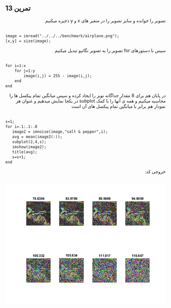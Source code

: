 ## تمرین 13

<div dir='rtl'>
  تصویر را خوانده و سایز تصویر را در متغیر های x و y  ذخیره میکنیم
</div>
</br>

```
image = imread("../../../benchmark/airplane.png");
[x,y] = size(image);

```

<div dir='rtl'>
  سپس با دستورهای for تصویر را به تصویر نگاتیو تبدیل میکنیم
</div>
</br>

```
for i=1:x
    for j=1:y
        image(i,j) = 255 - image(i,j);
    end
end

```

<div dir='rtl'>
  در پایان هم برای 8 مقدار جداگانه نویز را ایجاد کرده و سپس میانگین تمام پیکسل ها را محاسبه میکنیم و همه ی آنها را با کمک subplot در یکجا نمایش میدهیم و عنوان هر نمودار هم برابر با میانگین تمام پیکسل های آن است
</div>
</br>

```
s=1;
for i=.1:.1:.8
   image2 = imnoise(image,"salt & pepper",i);
   avg = mean(image2(:));
   subplot(2,4,s);
   imshow(image2);
   title(avg);
   s=s+1;
end

```


<div dir='rtl'>
  خروجی کد:
</div>
</br>

![](p13.png)
